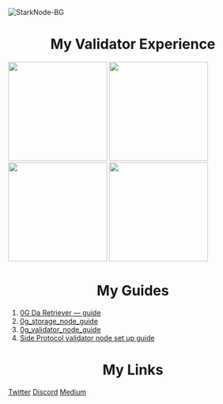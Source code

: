 
![StarkNode-BG](https://github.com/user-attachments/assets/1bdc4bf8-f045-4830-817a-a9fd76d1104f)

<h1 align=center>My Validator Experience</h1>

<img src="https://github.com/user-attachments/assets/abd2f1d7-8b3b-4d9a-ba2e-69dfd0fe812f" width=200>
<img src="https://github.com/user-attachments/assets/9ea02fad-7d1a-458c-8ae9-ecf4c598d756" width=200>
<img src="https://github.com/user-attachments/assets/473175ef-bc31-482c-b3c3-6ad34f152425" width=200>
<img src="https://github.com/user-attachments/assets/e3baff89-31e0-4aaa-b0f9-c7c761c722ce" width=200>

<h1 align=center>My Guides</h1>

1. [0G Da Retriever — guide](https://medium.com/@stark.nodes/0g-da-retriever-guide-9d0854874fea)
2. [0g_storage_node_guide](https://github.com/StarkovVlad/0g_storage_node_guide)
3. [0g_validator_node_guide](https://github.com/StarkovVlad/0g_validator_node_guide)
4. [Side Protocol validator node set up guide](https://medium.com/@stark.nodes/side-protocol-validator-node-set-up-guide-1f21d7cbe0c8)

<h1 align=center>My Links</h1>

[Twitter](https://x.com/Berend896) [Discord](https://discord.com/users/933934265211682846) [Medium](https://medium.com/@stark.nodes) 
